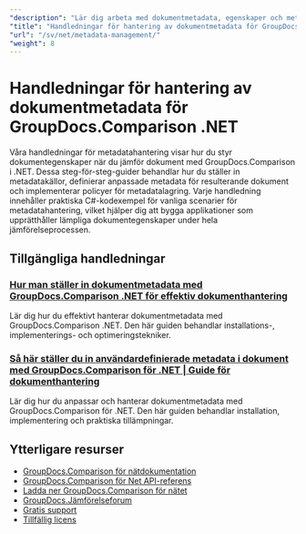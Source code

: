 ```yaml
---
"description": "Lär dig arbeta med dokumentmetadata, egenskaper och metadatakonfiguration i jämförelseresultat med GroupDocs.Comparison för .NET."
"title": "Handledningar för hantering av dokumentmetadata för GroupDocs.Comparison .NET"
"url": "/sv/net/metadata-management/"
"weight": 8
---
```


# Handledningar för hantering av dokumentmetadata för GroupDocs.Comparison .NET

Våra handledningar för metadatahantering visar hur du styr dokumentegenskaper när du jämför dokument med GroupDocs.Comparison i .NET. Dessa steg-för-steg-guider behandlar hur du ställer in metadatakällor, definierar anpassade metadata för resulterande dokument och implementerar policyer för metadatalagring. Varje handledning innehåller praktiska C#-kodexempel för vanliga scenarier för metadatahantering, vilket hjälper dig att bygga applikationer som upprätthåller lämpliga dokumentegenskaper under hela jämförelseprocessen.

## Tillgängliga handledningar

### [Hur man ställer in dokumentmetadata med GroupDocs.Comparison .NET för effektiv dokumenthantering](./guide-groupdocs-comparison-net-metadata-setting/)
Lär dig hur du effektivt hanterar dokumentmetadata med GroupDocs.Comparison .NET. Den här guiden behandlar installations-, implementerings- och optimeringstekniker.

### [Så här ställer du in användardefinierade metadata i dokument med GroupDocs.Comparison för .NET | Guide för dokumenthantering](./set-user-defined-metadata-groupdocs-comparison-net/)
Lär dig hur du anpassar och hanterar dokumentmetadata med GroupDocs.Comparison för .NET. Den här guiden behandlar installation, implementering och praktiska tillämpningar.

## Ytterligare resurser

- [GroupDocs.Comparison för nätdokumentation](https://docs.groupdocs.com/comparison/net/)
- [GroupDocs.Comparison för Net API-referens](https://reference.groupdocs.com/comparison/net/)
- [Ladda ner GroupDocs.Comparison för nätet](https://releases.groupdocs.com/comparison/net/)
- [GroupDocs.Jämförelseforum](https://forum.groupdocs.com/c/comparison)
- [Gratis support](https://forum.groupdocs.com/)
- [Tillfällig licens](https://purchase.groupdocs.com/temporary-license/)